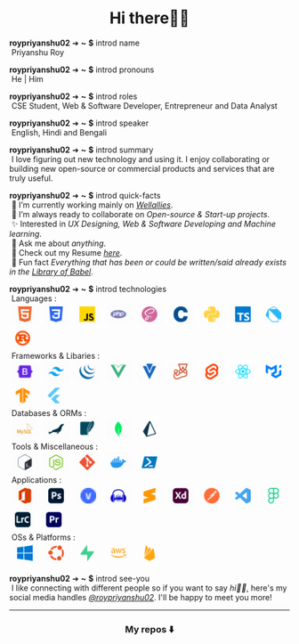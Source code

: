 <h1 align="center">Hi there👋🏻</h1>

**roypriyanshu02** ➜ **~** **$** introd name \
&nbsp;Priyanshu Roy

**roypriyanshu02** ➜ **~** **$** introd pronouns \
&nbsp;He | Him

**roypriyanshu02** ➜ **~** **$** introd roles \
&nbsp;CSE Student, Web & Software Developer, Entrepreneur and Data Analyst

**roypriyanshu02** ➜ **~** **$** introd speaker \
&nbsp;English, Hindi and Bengali

**roypriyanshu02** ➜ **~** **$** introd summary \
&nbsp;I love figuring out new technology and using it. I enjoy collaborating or building new open-source or commercial products and services that are truly useful.

**roypriyanshu02** ➜ **~** **$** introd quick-facts \
&nbsp;🔭 I’m currently working mainly on _[Wellallies](https://github.com/wellallies)_. \
&nbsp;🤝 I’m always ready to collaborate on _Open-source & Start-up projects_. \
&nbsp;✨ Interested in _UX Designing, Web & Software Developing and Machine learning_. \
&nbsp;💬 Ask me about _anything_. \
&nbsp;📄 Check out my Resume _[here](https://drive.google.com/drive/folders/1sIvW7jsUrjzo3ycM6Kf4wF6hoH9fkB9J?usp=share_link)_. \
&nbsp;👾 Fun fact _Everything that has been or could be written/said already exists in the [Library of Babel](https://libraryofbabel.info/)_.

**roypriyanshu02** ➜ **~** **$** introd technologies \
&nbsp;Languages : \
&nbsp;[![HTML5](./icons/html5.svg "HTML5")](https://html.spec.whatwg.org/multipage/)
[![CSS3](./icons/css3.svg "CSS3")](https://www.w3.org/TR/CSS/#css)
[![JAVASCRIPT](./icons/javascript.svg "JAVASCRIPT")](http://www.ecma-international.org/publications-and-standards/standards/ecma-262/)
[![PHP](./icons/php.svg "PHP")](https://www.php.net/)
[![SASS](./icons/sass.svg "SASS")](https://sass-lang.com/)
[![C LANG](./icons/c-lang.svg "C LANG")](https://www.open-std.org/jtc1/sc22/wg14/)
[![PYTHON - Learning](./icons/python_effect-85.svg "PYTHON - Learning")](https://www.python.org/)
[![TYPESCRIPT - Learning](./icons/typescript_effect-85.svg "TYPESCRIPT - Learning")](https://www.typescriptlang.org/)
[![DART - Will learn soon](./icons/dart_effect-65.svg "DART - Will learn soon")](https://dart.dev/)
[![RUST - Will learn soon](./icons/rust_effect-65.svg "RUST - Will learn soon")](https://www.rust-lang.org/) \
&nbsp;Frameworks & Libaries : \
&nbsp;[![BOOTSTRAP CSS](./icons/bootstrap-css.svg "BOOTSTRAP CSS")](https://getbootstrap.com/)
[![TAILWIND CSS](./icons/tailwind-css.svg "TAILWIND CSS")](https://tailwindcss.com/)
[![JQUERY](./icons/jquery.svg "JQUERY")](https://jquery.com/)
[![VUEJS](./icons/vuejs.svg "VUEJS")](https://vuejs.org/)
[![VUETIFYJS](./icons/vuetifyjs.svg "VUETIFYJS")](https://vuetifyjs.com/en/)
[![JESTJS - Learning](./icons/jestjs_effect-85.svg "JESTJS - Learning")](https://jestjs.io/)
[![SVELTEJS - Learning](./icons/sveltejs_effect-85.svg "SVELTEJS - Learning")](https://svelte.dev/)
[![REACTJS - Will learn soon](./icons/reactjs_effect-65.svg "REACTJS - Will learn soon!")](https://reactjs.org/)
[![MUI - Will learn soon](./icons/mui_effect-65.svg "MUI - Will learn soon")](https://mui.com/)
[![TENSORFLOW - Will learn soon](./icons/tensorflow_effect-65.svg "TENSORFLOW - Will learn soon")](https://www.tensorflow.org/)
[![FLUTTER - Will learn soon](./icons/flutter_effect-65.svg "FLUTTER - Will learn soon")](https://flutter.dev/) \
&nbsp;Databases & ORMs : \
&nbsp;[![MYSQL](./icons/mysql.svg "MYSQL")](https://www.mysql.com/)
[![MARIADB](./icons/mariadb.svg "MARIADB")](https://mariadb.org/)
[![SQLITE](./icons/sqlite.svg "SQLITE")](https://www.sqlite.org/)
[![MONGODB - Learning](./icons/mongodb_effect-85.svg "MONGODB - Learning")](https://www.mongodb.com/)
[![PRISMA - Will learn soon](./icons/prisma_effect-65.svg "PRISMA - Will learn soon")](https://www.prisma.io/) \
&nbsp;Tools & Miscellaneous : \
&nbsp;[![BASH](./icons/bash.svg "BASH")](https://www.gnu.org/software/bash/)
[![NODEJS](./icons/nodejs.svg "NODEJS")](https://nodejs.org/en/)
[![GIT](./icons/git.svg "GIT")](https://git-scm.com/)
[![DOCKER - Learning](./icons/docker_effect-85.svg "DOCKER - Learning")](https://www.docker.com/)
[![POWERSHELL - Will learn soon](./icons/powershell_effect-65.svg "POWERSHELL - Will learn soon")](https://learn.microsoft.com/en-in/powershell/) \
&nbsp;Applications : \
&nbsp;[![MS OFFICE](./icons/microsoft-office.svg "MICROSOFT OFFICE")](https://www.microsoft.com/en/microsoft-365/microsoft-office/)
[![ADOBE PHOTOSHOP](./icons/adobe-photoshop.svg "ADOBE PHOTOSHOP")](https://www.adobe.com/in/products/photoshop/)
[![VEGAS PRO](./icons/vegas-pro.svg "VEGAS PRO")](https://www.vegascreativesoftware.com/in/vegas-pro/)
[![AUDACITY](./icons/audacity.svg "AUDACITY")](https://www.audacityteam.org/)
[![SUBLIME TEXT](./icons/sublime-text.svg "SUBLIME TEXT")](https://www.sublimetext.com/)
[![ADOBE XD](./icons/adobe-xd.svg "ADOBE XD")](https://www.adobe.com/in/products/xd/)
[![POSTMAN](./icons/postman.svg "POSTMAN")](https://www.postman.com/)
[![VSCODE](./icons/vscode.svg "VSCODE")](https://code.visualstudio.com/)
[![FIGMA](./icons/figma.svg "FIGMA")](https://www.figma.com/)
[![Adobe Lightroom - Will learn soon](./icons/adobe-lightroom_effect-65.svg "ADOBE LIGHTROOM - Will learn soon")](https://www.adobe.com/in/products/photoshop-lightroom-classic)
[![Adobe Premiere Pro - Will learn soon](./icons/adobe-premiere-pro_effect-65.svg "ADOBE PREMIERE PRO - Will learn soon")](https://www.adobe.com/products/premiere) \
&nbsp;OSs & Platforms : \
&nbsp;[![WINDOWS](./icons/windows.svg "WINDOWS")](https://www.microsoft.com/en-in/windows/)
[![Ubuntu](./icons/ubuntu.svg "UBUNTU")](https://ubuntu.com/)
[![SUPABASE - Will learn soon](./icons/supabase_effect-65.svg "SUPABASE - Will learn soon")](https://supabase.com/)
[![AWS - Will learn soon](./icons/aws_effect-65.svg "AWS - Will learn soon")](https://aws.amazon.com/)
[![FIREBASE - Will learn soon](./icons/firebase_effect-65.svg "FIREBASE - Will learn soon")](https://firebase.google.com/)


**roypriyanshu02** ➜ **~** **$** introd see-you \
&nbsp;I like connecting with different people so if you want to say _hi👋🏻_, here's my social media handles _[@roypriyanshu02](https://about.me/roypriyanshu02)_. I'll be happy to meet you more!

---

<!-- Add github addons and plugin here -->

<h3 align="center">My repos ⬇️</h3>

<!-- Here is a curated list of some awesome GitHub Profile READMEs, addons and tutorials : https://github.com/abhisheknaiidu/awesome-github-profile-readme -->